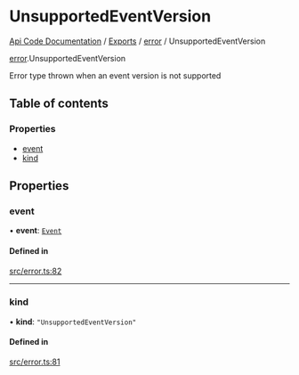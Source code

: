# UnsupportedEventVersion
 
[Api Code Documentation](../README.md) / [Exports](../modules.md) / [error](../modules/error.md) / UnsupportedEventVersion

[error](../modules/error.md).UnsupportedEventVersion

Error type thrown when an event version is not supported

## Table of contents

### Properties

- [event](error.UnsupportedEventVersion.md#event)
- [kind](error.UnsupportedEventVersion.md#kind)

## Properties

### event

• **event**: [`Event`](service_event.Event.md)

#### Defined in

[src/error.ts:82](https://github.com/openkfw/TruBudget/blob/a06c11b/api/src/error.ts#L82)

___

### kind

• **kind**: ``"UnsupportedEventVersion"``

#### Defined in

[src/error.ts:81](https://github.com/openkfw/TruBudget/blob/a06c11b/api/src/error.ts#L81)
